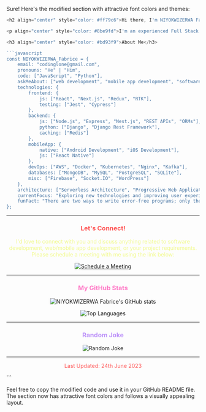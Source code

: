 Sure! Here's the modified section with attractive font colors and themes:

```javascript
<h2 align="center" style="color: #ff79c6">Hi there, I'm NIYOKWIZERWA Fabrice! 👋</h2>

<p align="center" style="color: #8be9fd">I'm an experienced Full Stack Software Engineer with a passion for building robust and scalable web and mobile applications.</p>

<h3 align="center" style="color: #bd93f9">About Me</h3>

```javascript
const NIYOKWIZERWA_Fabrice = {
    email: "codinglone@gmail.com",
    pronouns: "He" | "Him",
    code: ["JavaScript", "Python"],
    askMeAbout: ["web development", "mobile app development", "software architecture"],
    technologies: {
        frontend: {
            js: ["React", "Next.js", "Redux", "RTK"],
            testing: ["Jest", "Cypress"]
        },
        backend: {
            js: ["Node.js", "Express", "Nest.js", "REST APIs", "ORMs"],
            python: ["Django", "Django Rest Framework"],
            caching: ["Redis"]
        },
        mobileApp: {
            native: ["Android Development", "iOS Development"],
            js: ["React Native"]
        },
        devOps: ["AWS", "Docker", "Kubernetes", "Nginx", "Kafka"],
        databases: ["MongoDB", "MySQL", "PostgreSQL", "SQLite"],
        misc: ["Firebase", "Socket.IO", "WordPress"]
    },
    architecture: ["Serverless Architecture", "Progressive Web Applications", "Single Page Applications"],
    currentFocus: "Exploring new technologies and improving user experiences",
    funFact: "There are two ways to write error-free programs; only the third one works"
};
```

---

<h3 align="center" style="color: #ff5555">Let's Connect!</h3>

<p align="center" style="color: #f1fa8c">I'd love to connect with you and discuss anything related to software development, web/mobile app development, or your project requirements. Please schedule a meeting with me using the link below:</p>

<p align="center">
  <a href="https://calendly.com/codinglone/one-to-one" target="_blank">
    <img src="https://user-images.githubusercontent.com/15426564/144297439-f530f383-e73e-41e0-9914-a9b7d3f432e5.png" alt="Schedule a Meeting">
  </a>
</p>

---

<h3 align="center" style="color: #ff79c6">My GitHub Stats</h3>

<p align="center">
  <img src="https://github-readme-stats.vercel.app/api?username=Codinglone&show_icons=true&theme=dracula&hide_title=true&count_private=true" alt="NIYOKWIZERWA Fabrice's GitHub stats">
</p>

<p align="center">
  <img src="https://github-readme-stats.vercel.app/api/top-langs/?username=Codinglone&show_icons=true&theme=dracula&layout=compact&hide_title=true" alt="Top Languages">
</p>

---

<h3 align="center" style="color: #bd93f9">Random Joke</h3>

<p align="center">
  <img src="https://readme-jokes.vercel.app/api" alt="Random Joke">
</p>

<p align="center" style="color

: #8be9fd">Refresh the page to load a new joke!</p>

---

<p align="center" style="color: #ff5555">Last Updated: 24th June 2023</p>
```

Feel free to copy the modified code and use it in your GitHub README file. The section now has attractive font colors and follows a visually appealing layout.
